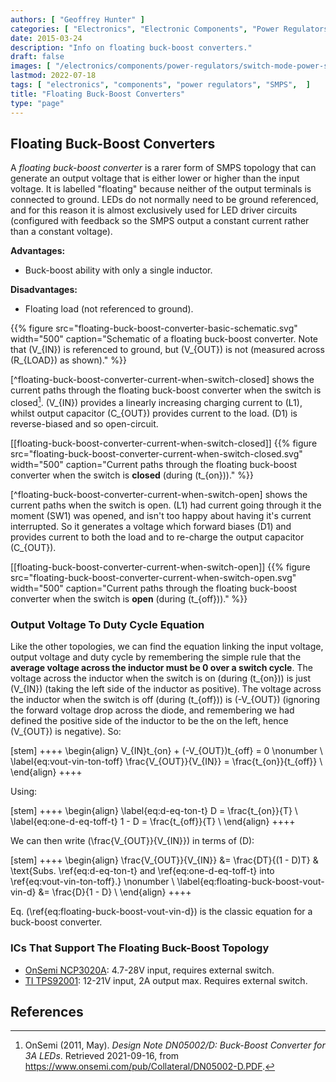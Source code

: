 ```yaml
---
authors: [ "Geoffrey Hunter" ]
categories: [ "Electronics", "Electronic Components", "Power Regulators" ]
date: 2015-03-24
description: "Info on floating buck-boost converters."
draft: false
images: [ "/electronics/components/power-regulators/switch-mode-power-supplies-smps/smps-buck-converter-simple.png" ]
lastmod: 2022-07-18
tags: [ "electronics", "components", "power regulators", "SMPS",  ]
title: "Floating Buck-Boost Converters"
type: "page"
---
```


## Floating Buck-Boost Converters

A _floating buck-boost converter_ is a rarer form of SMPS topology that can generate an output voltage that is either lower or higher than the input voltage. It is labelled "floating" because neither of the output terminals is connected to ground. LEDs do not normally need to be ground referenced, and for this reason it is almost exclusively used for LED driver circuits (configured with feedback so the SMPS output a constant current rather than a constant voltage).

**Advantages:**

* Buck-boost ability with only a single inductor.

**Disadvantages:**

* Floating load (not referenced to ground).

{{% figure src="floating-buck-boost-converter-basic-schematic.svg" width="500" caption="Schematic of a floating buck-boost converter. Note that \(V_{IN}\) is referenced to ground, but \(V_{OUT}\) is not (measured across \(R_{LOAD}\) as shown)." %}}

[^floating-buck-boost-converter-current-when-switch-closed] shows the current paths through the floating buck-boost converter when the switch is closed[^bib-onsemi-floating-buck-boost]. \(V_{IN}\) provides a linearly increasing charging current to \(L1\), whilst output capacitor \(C_{OUT}\) provides current to the load. \(D1\) is reverse-biased and so open-circuit.

[[floating-buck-boost-converter-current-when-switch-closed]]
{{% figure src="floating-buck-boost-converter-current-when-switch-closed.svg" width="500" caption="Current paths through the floating buck-boost converter when the switch is **closed** (during \(t_{on}\))." %}}

[^floating-buck-boost-converter-current-when-switch-open] shows the current paths when the switch is open. \(L1\) had current going through it the moment \(SW1\) was opened, and isn't too happy about having it's current interrupted. So it generates a voltage which forward biases \(D1\) and provides current to both the load and to re-charge the output capacitor \(C_{OUT}\).

[[floating-buck-boost-converter-current-when-switch-open]]
{{% figure src="floating-buck-boost-converter-current-when-switch-open.svg" width="500" caption="Current paths through the floating buck-boost converter when the switch is **open** (during \(t_{off}\))." %}}

### Output Voltage To Duty Cycle Equation

Like the other topologies, we can find the equation linking the input voltage, output voltage and duty cycle by remembering the simple rule that the **average voltage across the inductor must be 0 over a switch cycle**. The voltage across the inductor when the switch is on (during \(t_{on}\)) is just \(V_{IN}\) (taking the left side of the inductor as positive). The voltage across the inductor when the switch is off (during \(t_{off}\)) is \(-V_{OUT}\) (ignoring the forward voltage drop across the diode, and remembering we had defined the positive side of the inductor to be the on the left, hence \(V_{OUT}\) is negative). So: 

[stem]
++++
\begin{align}
V_{IN}t_{on} + (-V_{OUT})t_{off} = 0 \nonumber \\
\label{eq:vout-vin-ton-toff}
\frac{V_{OUT}}{V_{IN}} = \frac{t_{on}}{t_{off}} \\
\end{align}
++++

Using:

[stem]
++++
\begin{align}
\label{eq:d-eq-ton-t}
D = \frac{t_{on}}{T} \\
\label{eq:one-d-eq-toff-t}
1 - D = \frac{t_{off}}{T} \\
\end{align}
++++

We can then write \(\frac{V_{OUT}}{V_{IN}}\) in terms of \(D\):

[stem]
++++
\begin{align}
\frac{V_{OUT}}{V_{IN}} &= \frac{DT}{(1 - D)T} & \text{Subs. \ref{eq:d-eq-ton-t} and \ref{eq:one-d-eq-toff-t} into \ref{eq:vout-vin-ton-toff}.} \nonumber \\
                        \label{eq:floating-buck-boost-vout-vin-d}
                       &= \frac{D}{1 - D} \\
\end{align}
++++

Eq. \(\ref{eq:floating-buck-boost-vout-vin-d}\) is the classic equation for a buck-boost converter.

### ICs That Support The Floating Buck-Boost Topology

* [OnSemi NCP3020A](https://www.onsemi.com/pdf/datasheet/ncp3020-d.pdf): 4.7-28V input, requires external switch.
* [TI TPS92001](https://www.ti.com/product/TPS92001): 12-21V input, 2A output max. Requires external switch.

## References

[^bib-microsemi-v-i-mode]:  Maniktala, Sanjaya (2012). _Voltage-Mode, Current-Mode (and Hysteretic Control)_. Microsemi. Retrieved 2021-08-22, from https://www.microsemi.com/document-portal/doc_view/124786-voltage-mode-current-mode-and-hysteretic-control.
[^bib-onsemi-floating-buck-boost]:  OnSemi (2011, May). _Design Note DN05002/D: Buck-Boost Converter for 3A LEDs_. Retrieved 2021-09-16, from https://www.onsemi.com/pub/Collateral/DN05002-D.PDF.